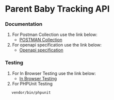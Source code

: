Parent Baby Tracking API
====================
### Documentation
1. For Postman Collection use the link below:
   - [POSTMAN Collection](BASE_URL/docs/collection.json)
2. For openapi specification  use the link below:
    - [Openapi specification](BASE_URL/docs/openapi.yaml)

### Testing
1. For In Browser Testing use the link below:
    - [In Browser Testing](/docs/index.html)
2. For PHPUnit Testing 
``` console
   vendor/bin/phpunit
```

